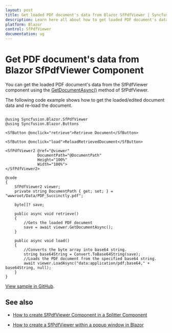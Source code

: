 ```yaml
---
layout: post
title: Get loaded PDF document's data from Blazor SfPdfViewer | Syncfusion
description: Learn here all about how to get loaded PDF document's data in Syncfusion Blazor SfPdfViewer component and more.
platform: Blazor
control: SfPdfViewer
documentation: ug
---
```


# Get PDF document's data from Blazor SfPdfViewer Component

You can get the loaded PDF document's data from the SfPdfViewer component using the [GetDocumentAsync()](https://help.syncfusion.com/cr/blazor/Syncfusion.Blazor.SfPdfViewer.PdfViewerBase.html#Syncfusion_Blazor_SfPdfViewer_PdfViewerBase_GetDocumentAsync) method of SfPdfViewer. 

The following code example shows how to get the loaded/edited document data and re-load the document.

```cshtml

@using Syncfusion.Blazor.SfPdfViewer
@using Syncfusion.Blazor.Buttons

<SfButton @onclick="retrieve">Retrieve Document</SfButton>

<SfButton @onclick="load">ReloadRetrievedDocument</SfButton>

<SfPdfViewer2 @ref="@viewer"
              DocumentPath="@DocumentPath"
              Height="100%"
              Width="100%">
</SfPdfViewer2>

@code
{
    SfPdfViewer2 viewer;
    private string DocumentPath { get; set; } = "wwwroot/Data/PDF_Succinctly.pdf";

    byte[]? save;

    public async void retrieve()
    {
        //Gets the loaded PDF document
        save = await viewer.GetDocumentAsync();
    }

    public async void load()
    {
        //Converts the byte array into base64 string.
        string base64String = Convert.ToBase64String(save);
        //Loads the PDF document from the specified base64 string.
        await viewer.LoadAsync("data:application/pdf;base64," + base64String, null);
    }
}

```
[View sample in GitHub](https://github.com/SyncfusionExamples/blazor-pdf-viewer-examples/tree/master/Common/Get%20the%20PDF%20document%20as%20a%20byte%20array).

## See also

* [How to create SfPdfViewer Component in a Splitter Component](./create-sfpdfviewer-in-a-splitter-component)

* [How to create a SfPdfViewer within a popup window in Blazor](./create-sfpdfviewer-in-a-popup-window)
